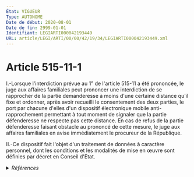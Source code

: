 ```yaml
---
État: VIGUEUR
Type: AUTONOME
Date de début: 2020-08-01
Date de fin: 2999-01-01
Identifiant: LEGIARTI000042193449
URL: article/LEGI/ARTI/00/00/42/19/34/LEGIARTI000042193449.xml
---
```


<h1>Article 515-11-1</h1>

I.-Lorsque l'interdiction prévue au 1° de l'article 515-11 a été prononcée, le
juge aux affaires familiales peut prononcer une interdiction de se rapprocher de
la partie demanderesse à moins d'une certaine distance qu'il fixe et ordonner,
après avoir recueilli le consentement des deux parties, le port par chacune
d'elles d'un dispositif électronique mobile anti-rapprochement permettant à tout
moment de signaler que la partie défenderesse ne respecte pas cette distance. En
cas de refus de la partie défenderesse faisant obstacle au prononcé de cette
mesure, le juge aux affaires familiales en avise immédiatement le procureur de
la République.<br />

II.-Ce dispositif fait l'objet d'un traitement de données à caractère personnel,
dont les conditions et les modalités de mise en œuvre sont définies par décret
en Conseil d'Etat.


<details>
  <summary><em>Références</em></summary>

  <h2>Articles faisant référence à l'article</h2>
  
  <ul>
    <li>
      <a href="https://legal.tricoteuses.fr//redirection/LEGIARTI000045072295?vers=git&vers=legifrance">Code civil - article 515-11 AUTONOME MODIFIE, en vigueur du 2022-01-26 au 2024-06-15</a> CITATION cible
    </li>
    <li>
      <a href="https://legal.tricoteuses.fr//redirection/LEGIARTI000024025847?vers=git&vers=legifrance">Code civil - article 515-11 AUTONOME MODIFIE, en vigueur du 2011-05-19 au 2014-08-06</a> CITATION cible
    </li>
    <li>
      <a href="https://legal.tricoteuses.fr//redirection/LEGIARTI000039367569?vers=git&vers=legifrance">Code civil - article 515-11 AUTONOME MODIFIE, en vigueur du 2019-12-30 au 2020-01-01</a> CITATION cible
    </li>
    <li>
      <a href="https://legal.tricoteuses.fr//redirection/LEGIARTI000022469687?vers=git&vers=legifrance">Code civil - article 515-11 AUTONOME MODIFIE, en vigueur du 2010-10-01 au 2011-05-19</a> CITATION cible
    </li>
    <li>
      <a href="https://legal.tricoteuses.fr//redirection/LEGIARTI000042193441?vers=git&vers=legifrance">Code civil - article 515-11 AUTONOME MODIFIE, en vigueur du 2020-08-01 au 2022-01-26</a> CITATION cible
    </li>
    <li>
      <a href="https://legal.tricoteuses.fr//redirection/LEGIARTI000039778135?vers=git&vers=legifrance">Code civil - article 515-11 AUTONOME MODIFIE, en vigueur du 2020-01-01 au 2020-08-01</a> CITATION cible
    </li>
    <li>
      <a href="https://legal.tricoteuses.fr//redirection/LEGIARTI000042181388?vers=git&vers=legifrance">LOI n° 2020-936 du 30 juillet 2020 visant à protéger les victimes de violences conjugales - article 3 ENTIEREMENT_MODIF</a> MODIFIE source
    </li>
    <li>
      <a href="https://legal.tricoteuses.fr//redirection/LEGIARTI000029336905?vers=git&vers=legifrance">Code civil - article 515-11 AUTONOME MODIFIE, en vigueur du 2014-08-06 au 2019-12-30</a> CITATION cible
    </li>
  </ul>
  
  <h2>Références faites par l'article</h2>
  
  <ul>
    <li>
      2020-07-30 MODIFIE cible <a href="https://legal.tricoteuses.fr//redirection/LEGIARTI000042181388?vers=git&vers=legifrance">LOI n° 2020-936 du 30 juillet 2020 visant à protéger les victimes de violences conjugales - article 3 ENTIEREMENT_MODIF</a>
    </li>
    <li>
      2020-09-23 CITATION cible <a href="https://legal.tricoteuses.fr//redirection/LEGITEXT000042358181?vers=git&vers=legifrance">Décret n° 2020-1161 du 23 septembre 2020 relatif à la mise en œuvre d'un dispositif électronique mobile anti-rapprochement VIGUEUR</a>
    </li>
    <li>
      2020-09-23 CITATION cible <a href="https://legal.tricoteuses.fr//redirection/LEGIARTI000042358203?vers=git&vers=legifrance">Décret n° 2020-1161 du 23 septembre 2020 relatif à la mise en œuvre d'un dispositif électronique mobile anti-rapprochement - article 2 ENTIEREMENT_MODIF</a>
    </li>
    <li>
      2020-09-23 CITATION cible <a href="https://legal.tricoteuses.fr//redirection/LEGIARTI000042358207?vers=git&vers=legifrance">Décret n° 2020-1161 du 23 septembre 2020 relatif à la mise en œuvre d'un dispositif électronique mobile anti-rapprochement - article 4 ENTIEREMENT_MODIF</a>
    </li>
    <li>
      2020-09-23 CITATION cible <a href="https://legal.tricoteuses.fr//redirection/LEGIARTI000042358209?vers=git&vers=legifrance">Décret n° 2020-1161 du 23 septembre 2020 relatif à la mise en œuvre d'un dispositif électronique mobile anti-rapprochement - article 5 ENTIEREMENT_MODIF</a>
    </li>
    <li>
      2999-01-01 CITATION cible <a href="https://legal.tricoteuses.fr//redirection/LEGIARTI000045479689?vers=git&vers=legifrance">Code pénitentiaire - article L631-1 AUTONOME VIGUEUR, en vigueur depuis le 2022-05-01</a>
    </li>
    <li>
      2999-01-01 CITATION cible <a href="https://legal.tricoteuses.fr//redirection/LEGIARTI000045491618?vers=git&vers=legifrance">Code pénitentiaire - article R631-1 AUTONOME VIGUEUR, en vigueur depuis le 2022-05-01</a>
    </li>
    <li>
      2999-01-01 CITATION cible <a href="https://legal.tricoteuses.fr//redirection/LEGIARTI000045491604?vers=git&vers=legifrance">Code pénitentiaire - article R631-6 AUTONOME VIGUEUR, en vigueur depuis le 2022-05-01</a>
    </li>
    <li>
      2999-01-01 CITATION source Code civil - art. 515-11 (V)
    </li>
    <li>
      2999-01-01 CITATION cible <a href="https://legal.tricoteuses.fr//redirection/LEGIARTI000042358392?vers=git&vers=legifrance">Code de procédure civile - article 1136-16 AUTONOME VIGUEUR, en vigueur depuis le 2020-09-25</a>
    </li>
    <li>
      2999-01-01 CITATION cible <a href="https://legal.tricoteuses.fr//redirection/LEGIARTI000042358406?vers=git&vers=legifrance">Code de procédure civile - article 1136-20 AUTONOME VIGUEUR, en vigueur depuis le 2020-09-25</a>
    </li>
    <li>
      2999-01-01 CITATION cible <a href="https://legal.tricoteuses.fr//redirection/LEGIARTI000042358410?vers=git&vers=legifrance">Code de procédure civile - article 1136-21 AUTONOME VIGUEUR, en vigueur depuis le 2020-09-25</a>
    </li>
    <li>
      2999-01-01 CITATION cible <a href="https://legal.tricoteuses.fr//redirection/LEGIARTI000045510069?vers=git&vers=legifrance">Code de procédure civile - article 1136-23 AUTONOME VIGUEUR, en vigueur depuis le 2022-05-01</a>
    </li>
    <li>
      2999-01-01 CITATION cible <a href="https://legal.tricoteuses.fr//redirection/LEGIARTI000039776502?vers=git&vers=legifrance">Code de procédure pénale - article 15-3-2 AUTONOME VIGUEUR, en vigueur depuis le 2019-12-30</a>
    </li>
    <li>
      2999-01-01 CITATION cible <a href="https://legal.tricoteuses.fr//redirection/LEGIARTI000042358284?vers=git&vers=legifrance">Code de procédure pénale - article R24-23 AUTONOME MODIFIE, en vigueur du 2020-09-25 au 2022-05-01</a>
    </li>
    <li>
      2999-01-01 CITATION cible <a href="https://legal.tricoteuses.fr//redirection/LEGIARTI000045883318?vers=git&vers=legifrance">Code de procédure pénale - article D51 AUTONOME VIGUEUR, en vigueur depuis le 2022-06-09</a>
    </li>
    <li>
      2999-01-01 CITATION cible <a href="https://legal.tricoteuses.fr//redirection/LEGIARTI000042358342?vers=git&vers=legifrance">Code de procédure pénale - article R61-43 AUTONOME MODIFIE, en vigueur du 2020-09-25 au 2022-05-01</a>
    </li>
  </ul>
</details>
